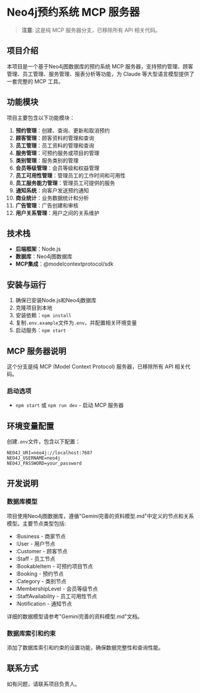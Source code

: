 # Neo4j预约系统 MCP 服务器

> **注意**: 这是纯 MCP 服务器分支，已移除所有 API 相关代码。

## 项目介绍

本项目是一个基于Neo4j图数据库的预约系统 MCP 服务器，支持预约管理、顾客管理、员工管理、服务管理、报表分析等功能，为 Claude 等大型语言模型提供了一套完整的 MCP 工具。

## 功能模块

项目主要包含以下功能模块：

1. **预约管理**：创建、查询、更新和取消预约
2. **顾客管理**：顾客资料的管理和查询
3. **员工管理**：员工资料的管理和查询
4. **服务管理**：可预约服务或项目的管理
5. **类别管理**：服务类别的管理
6. **会员等级管理**：会员等级和权益管理
7. **员工可用性管理**：管理员工的工作时间和可用性
8. **员工服务能力管理**：管理员工可提供的服务
9. **通知系统**：向客户发送预约通知
10. **商业统计**：业务数据统计和分析
11. **广告管理**：广告创建和审核
12. **用户关系管理**：用户之间的关系维护

## 技术栈

- **后端框架**：Node.js
- **数据库**：Neo4j图数据库
- **MCP集成**：@modelcontextprotocol/sdk

## 安装与运行

1. 确保已安装Node.js和Neo4j数据库
2. 克隆项目到本地
3. 安装依赖：`npm install`
4. 复制`.env.example`文件为`.env`，并配置相关环境变量
5. 启动服务：`npm start`

## MCP 服务器说明

这个分支是纯 MCP (Model Context Protocol) 服务器，已移除所有 API 相关代码。

### 启动选项

- `npm start` 或 `npm run dev` - 启动 MCP 服务器

## 环境变量配置

创建`.env`文件，包含以下配置：

```
NEO4J_URI=neo4j://localhost:7687
NEO4J_USERNAME=neo4j
NEO4J_PASSWORD=your_password
```

## 开发说明

### 数据库模型

项目使用Neo4j图数据库，遵循"Gemini完善的资料模型.md"中定义的节点和关系模型。主要节点类型包括:

- :Business - 商家节点
- :User - 用户节点
- :Customer - 顾客节点
- :Staff - 员工节点
- :BookableItem - 可预约项目节点
- :Booking - 预约节点
- :Category - 类别节点
- :MembershipLevel - 会员等级节点
- :StaffAvailability - 员工可用性节点
- :Notification - 通知节点

详细的数据模型请参考"Gemini完善的资料模型.md"文档。

### 数据库索引和约束

添加了数据库索引和约束的设置功能，确保数据完整性和查询性能。

## 联系方式

如有问题，请联系项目负责人。